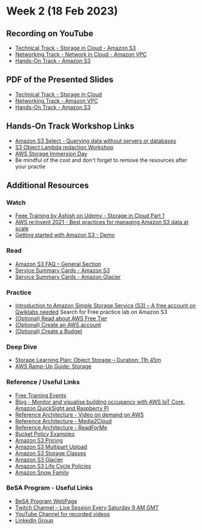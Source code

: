# Week 2 (18 Feb 2023)

## Recording on YouTube
* [Technical Track - Storage in Cloud - Amazon S3](https://youtu.be/Sw6B2deMPmg)
* [Networking Track - Network in Cloud - Amazon VPC](https://youtu.be/1WNMB38KtiM)
* [Hands-On Track - Amazon S3](https://youtu.be/jYUm5itbDNA)

<!---  
-->

## PDF of the Presented Slides
* [Technical Track - Storage in Cloud](https://github.com/become-a-solutions-architect/become-a-solutions-architect.github.io/blob/main/resources/assets/B03/W2/Technical%20Track%20-%20Storage%20in%20Cloud.pdf)
* [Networking Track - Amazon VPC](https://github.com/become-a-solutions-architect/become-a-solutions-architect.github.io/blob/main/resources/assets/B03/W2/Networking%20Track%20-%20Amazon%20VPC.pdf)
* [Hands-On Track - Amazon S3](https://github.com/become-a-solutions-architect/become-a-solutions-architect.github.io/blob/main/resources/assets/B03/W2/HandsOn%20Track%20-%20Amazon%20S3.pdf)

## Hands-On Track Workshop Links
* [Amazon S3 Select - Querying data without servers or databases](https://catalog.us-east-1.prod.workshops.aws/workshops/c85a4d91-2b80-4155-948d-bbdc200567a6/en-US)
* [S3 Object Lambda redaction Workshop](https://catalog.us-east-1.prod.workshops.aws/workshops/65ae1218-0c6b-444a-88bd-02aad3ac8636/en-US)
* [AWS Storage Immersion Day](https://catalog.us-east-1.prod.workshops.aws/workshops/74237958-77c8-4e7f-a02f-ae201a04d759/en-US)
* Be mindful of the cost and don't forget to remove the resources after your practie


## Additional Resources 

### Watch

* [Feee Training by Ashish on Udemy - Storage in Cloud Part 1](https://www.udemy.com/course/storage-in-cloud-amazon-s3-part-1/)
* [AWS re:Invent 2021 - Best practices for managing Amazon S3 data at scale](https://www.youtube.com/watch?v=cTbpJE3grPc)
* [Getting started with Amazon S3 - Demo](https://www.youtube.com/watch?v=e6w9LwZJFIA)

### Read

* [Amazon S3 FAQ – General Section](https://aws.amazon.com/s3/faqs/)
* [Service Summary Cards - Amazon S3](https://github.com/become-a-solutions-architect/become-a-solutions-architect.github.io/blob/main/resources/assets/2/Amazon%20S3%20-%20Service%20Summary%20Card.pdf)
* [Service Summary Cards -  Amazon Glacier](https://github.com/become-a-solutions-architect/become-a-solutions-architect.github.io/blob/main/resources/assets/2/Amazon%20S3%20Glacier%20-%20Service%20Summary%20Card.pdf)

### Practice
* [Introduction to Amazon Simple Storage Service (S3) – A free account on Qwiklabs needed](https://amazon.qwiklabs.com)
Search for Free practice lab on Amazon S3
* [(Optional) Read about AWS Free Tier](https://aws.amazon.com/free)
* [(Optional) Create an AWS account](https://aws.amazon.com/premiumsupport/knowledge-center/create-and-activate-aws-account/)
* [(Optional) Create a Budget](https://docs.aws.amazon.com/cost-management/latest/userguide/budgets-create.html)

### Deep Dive

* [Storage Learning Plan: Object Storage – Duration: 11h 45m](https://explore.skillbuilder.aws/learn/public/learning_plan/view/51/storage-learning-plan-object-storage)
* [AWS Ramp-Up Guide: Storage](https://d1.awsstatic.com/training-and-certification/ramp-up_guides/Ramp-Up_Guide_Storage.pdf)

### Reference / Useful Links

* [Free Training Events](https://aws.amazon.com/training/events)
* [Blog - Monitor and visualise building occupancy with AWS IoT Core, Amazon QuickSight and Raspberry Pi](https://aws.amazon.com/blogs/iot/monitor-and-visualise-building-occupancy-with-aws-iot-core-amazon-quicksight-and-raspberry-pi/)
* [Reference Architecture - Video on demand on AWS](https://aws.amazon.com/solutions/implementations/video-on-demand-on-aws/)
* [Reference Architecture - Media2Cloud](https://aws.amazon.com/solutions/implementations/media2cloud/)
* [Reference Architecture - ReadForMe](https://d1.awsstatic.com/architecture-diagrams/ArchitectureDiagrams/readforme-ra.pdf)
* [Bucket Policy Examples](https://docs.aws.amazon.com/AmazonS3/latest/userguide/example-bucket-policies.html)
* [Amazon S3 Pricing](https://aws.amazon.com/s3/pricing/)
* [Amazon S3 Multipart Upload](https://docs.aws.amazon.com/AmazonS3/latest/userguide/mpuoverview.html)
* [Amazon S3 Storage Classes](https://aws.amazon.com/s3/storage-classes/)
* [Amazon S3 Glacier](https://aws.amazon.com/glacier/)
* [Amazon S3 Life Cycle Policies](https://docs.aws.amazon.com/AmazonS3/latest/userguide/object-lifecycle-mgmt.html)
* [Amazon Snow Family](https://aws.amazon.com/snow/)

### BeSA Program - Useful Links

* [BeSA Program WebPage](https://become-a-solutions-architect.github.io/)
* [Twitch Channel – Live Session Every Saturday 9 AM GMT](https://www.twitch.tv/besaprogram)
* [YouTube Channel for recorded videos](https://www.youtube.com/channel/UCWWO3yt3b5R_LrWHReU0b-g)
* [LinkedIn Group](https://www.linkedin.com/groups/9179284/)
